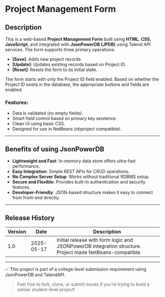 # Project Management Form

## Description
This is a web-based **Project Management Form** built using **HTML**, **CSS**, **JavaScript**, and integrated with **JsonPowerDB (JPDB)** using Talend API services. The form supports three primary operations:
- **[Save]**: Adds new project records.
- **[Update]**: Updates existing records based on Project ID.
- **[Reset]**: Resets the form to its initial state.

The form starts with only the Project ID field enabled. Based on whether the Project ID exists in the database, the appropriate buttons and fields are enabled.

### Features:
- Data is validated (no empty fields).
- Smart field control based on primary key existence.
- Clean UI using basic CSS.
- Designed for use in NetBeans (nbproject compatible).

---

## Benefits of using JsonPowerDB

- **Lightweight and Fast**: In-memory data store offers ultra-fast performance.
- **Easy Integration**: Simple REST APIs for CRUD operations.
- **No Complex Server Setup**: Works without traditional RDBMS setup.
- **Secure and Flexible**: Provides built-in authentication and security features.
- **Developer-Friendly**: JSON-based structure makes it easy to connect from front-end directly.

---

## Release History

| Version | Date       | Description                       |
|---------|------------|-----------------------------------|
| 1.0     | 2025-05-17 | Initial release with form logic and JSONPowerDB integration structure. Project made NetBeans-compatible. |

---

✅ This project is part of a college-level submission requirement using JsonPowerDB and TalendAPI.

> Feel free to fork, clone, or submit issues if you're trying to build a similar student-level project!
